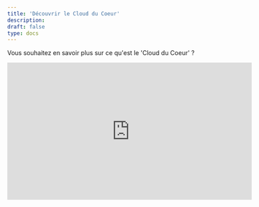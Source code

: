 ```yaml
---
title: 'Découvrir le Cloud du Coeur'
description:
draft: false
type: docs
---
```


Vous souhaitez en savoir plus sur ce qu'est le 'Cloud du Coeur' ?

<iframe width="560" height="315" src="https://www.youtube.com/embed/dlWGf7AyxF4?si=r_k4X4Ow9gSjzwyR" title="YouTube video player" frameborder="0" allow="accelerometer; autoplay; clipboard-write; encrypted-media; gyroscope; picture-in-picture; web-share" referrerpolicy="strict-origin-when-cross-origin" allowfullscreen></iframe>